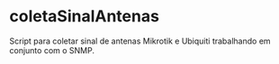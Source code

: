# coletaSinalAntenas
Script para coletar sinal de antenas Mikrotik e Ubiquiti trabalhando em conjunto com o SNMP.
